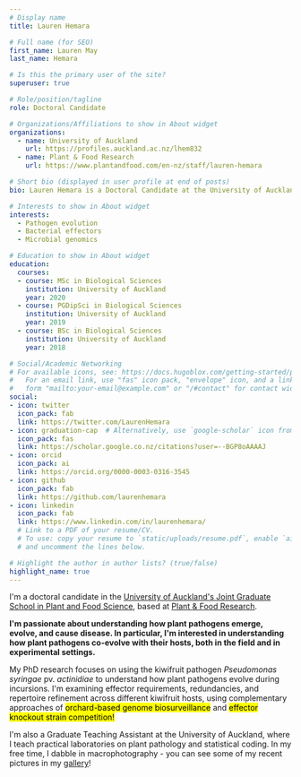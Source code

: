 ```yaml
---
# Display name
title: Lauren Hemara

# Full name (for SEO)
first_name: Lauren May
last_name: Hemara

# Is this the primary user of the site?
superuser: true

# Role/position/tagline
role: Doctoral Candidate

# Organizations/Affiliations to show in About widget
organizations:
  - name: University of Auckland
    url: https://profiles.auckland.ac.nz/lhem832
  - name: Plant & Food Research
    url: https://www.plantandfood.com/en-nz/staff/lauren-hemara

# Short bio (displayed in user profile at end of posts)
bio: Lauren Hemara is a Doctoral Candidate at the University of Auckland.

# Interests to show in About widget
interests:
  - Pathogen evolution
  - Bacterial effectors
  - Microbial genomics

# Education to show in About widget
education:
  courses:
  - course: MSc in Biological Sciences
    institution: University of Auckland
    year: 2020
  - course: PGDipSci in Biological Sciences
    institution: University of Auckland
    year: 2019
  - course: BSc in Biological Sciences
    institution: University of Auckland
    year: 2018

# Social/Academic Networking
# For available icons, see: https://docs.hugoblox.com/getting-started/page-builder/#icons
#   For an email link, use "fas" icon pack, "envelope" icon, and a link in the
#   form "mailto:your-email@example.com" or "/#contact" for contact widget.
social:
- icon: twitter
  icon_pack: fab
  link: https://twitter.com/LaurenHemara
- icon: graduation-cap  # Alternatively, use `google-scholar` icon from `ai` icon pack
  icon_pack: fas
  link: https://scholar.google.co.nz/citations?user=--BGP8oAAAAJ
- icon: orcid
  icon_pack: ai
  link: https://orcid.org/0000-0003-0316-3545
- icon: github
  icon_pack: fab
  link: https://github.com/laurenhemara
- icon: linkedin
  icon_pack: fab
  link: https://www.linkedin.com/in/laurenhemara/
  # Link to a PDF of your resume/CV.
  # To use: copy your resume to `static/uploads/resume.pdf`, enable `ai` icons in `params.yaml`,
  # and uncomment the lines below.

# Highlight the author in author lists? (true/false)
highlight_name: true
---
```


I'm a doctoral candidate in the [University of Auckland's Joint Graduate School in Plant and Food Science](https://www.auckland.ac.nz/en/science/our-research/jgs-plant-and-food-science.html/), based at [Plant & Food Research](https://plantandfood.co.nz/).

 **I'm passionate about understanding how plant pathogens emerge, evolve, and cause disease. In particular, I'm interested in understanding how plant pathogens co-evolve with their hosts, both in the field and in experimental settings.**
 
 My PhD research focuses on using the kiwifruit pathogen *Pseudomonas syringae* pv. *actinidiae* to understand how plant pathogens evolve during incursions. I'm examining effector requirements, redundancies, and repertoire refinement across different kiwifruit hosts, using complementary approaches of <mark>orchard-based genome biosurveillance</mark> and <mark>effector knockout strain competition!</mark>

  I'm also a Graduate Teaching Assistant at the University of Auckland, where I teach practical laboratories on plant pathology and statistical coding. In my free time, I dabble in macrophotography - you can see some of my recent pictures in my [gallery](#gallery)!

